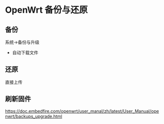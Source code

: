 ﻿# OpenWrt 备份与还原

备份
----
系统->备份与升级
* 自动下载文件

还原
----
直接上传

刷新固件
--------
https://doc.embedfire.com/openwrt/user_manal/zh/latest/User_Manual/openwrt/backups_upgrade.html